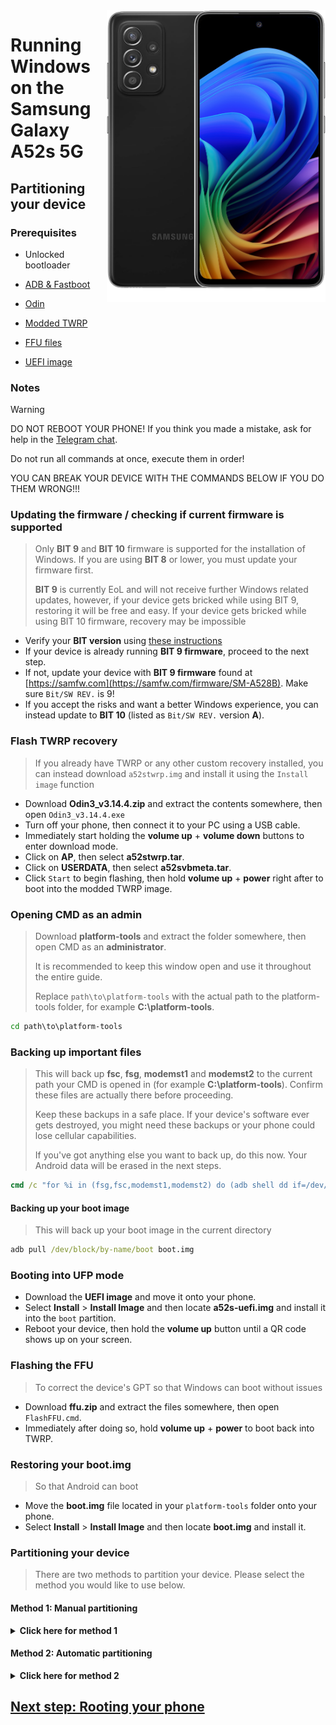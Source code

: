 <img align="right" src="https://github.com/n00b69/woa-a52s/blob/main/a52s.png" width="350" alt="Windows 11 running on a52sxq">

# Running Windows on the Samsung Galaxy A52s 5G

## Partitioning your device

### Prerequisites
- Unlocked bootloader

- [ADB & Fastboot](https://developer.android.com/studio/releases/platform-tools)
  
- [Odin](https://github.com/n00b69/woa-a52s/releases/download/Files/Odin3_v3.14.4.zip)
  
- [Modded TWRP](https://github.com/n00b69/woa-a52s/releases/tag/Recovery)

- [FFU files](https://github.com/n00b69/woa-a52s/releases/download/Files/ffu.zip)

- [UEFI image](https://github.com/n00b69/woa-a52s/releases/tag/UEFI)

### Notes
> [!WARNING]  
> 
> DO NOT REBOOT YOUR PHONE! If you think you made a mistake, ask for help in the [Telegram chat](https://t.me/a52sxq_uefi).
> 
> Do not run all commands at once, execute them in order!
>
> YOU CAN BREAK YOUR DEVICE WITH THE COMMANDS BELOW IF YOU DO THEM WRONG!!!

### Updating the firmware / checking if current firmware is supported
> Only **BIT 9** and **BIT 10** firmware is supported for the installation of Windows. If you are using **BIT 8** or lower, you must update your firmware first.
>
> **BIT 9** is currently EoL and will not receive further Windows related updates, however, if your device gets bricked while using BIT 9, restoring it will be free and easy. If your device gets bricked while using BIT 10 firmware, recovery may be impossible

- Verify your **BIT version** using [these instructions](materials.md#check-bootloader-version)
- If your device is already running **BIT 9 firmware**, proceed to the next step.
- If not, update your device with **BIT 9 firmware** found at [https://samfw.com](https://samfw.com/firmware/SM-A528B). Make sure `Bit/SW REV.` is 9!
- If you accept the risks and want a better Windows experience, you can instead update to **BIT 10** (listed as `Bit/SW REV.` version **A**).

### Flash TWRP recovery
> If you already have TWRP or any other custom recovery installed, you can instead download `a52stwrp.img` and install it using the `Install image` function
- Download **Odin3_v3.14.4.zip** and extract the contents somewhere, then open `Odin3_v3.14.4.exe`
- Turn off your phone, then connect it to your PC using a USB cable.
- Immediately start holding the **volume up** + **volume down** buttons to enter download mode.
- Click on **AP**, then select **a52stwrp.tar**.
- Click on **USERDATA**, then select **a52svbmeta.tar**.
- Click `Start` to begin flashing, then hold **volume up** + **power** right after to boot into the modded TWRP image.

### Opening CMD as an admin
> Download **platform-tools** and extract the folder somewhere, then open CMD as an **administrator**.
>
> It is recommended to keep this window open and use it throughout the entire guide.
> 
> Replace `path\to\platform-tools` with the actual path to the platform-tools folder, for example **C:\platform-tools**.
```cmd
cd path\to\platform-tools
```

### Backing up important files
> This will back up **fsc**, **fsg**, **modemst1** and **modemst2** to the current path your CMD is opened in (for example **C:\platform-tools**). Confirm these files are actually there before proceeding.
> 
> Keep these backups in a safe place. If your device's software ever gets destroyed, you might need these backups or your phone could lose cellular capabilities.
>
> If you've got anything else you want to back up, do this now. Your Android data will be erased in the next steps.
```cmd
cmd /c "for %i in (fsg,fsc,modemst1,modemst2) do (adb shell dd if=/dev/block/by-name/%i of=/tmp/%i.bin & adb pull /tmp/%i.bin)"
```

#### Backing up your boot image
> This will back up your boot image in the current directory
```cmd
adb pull /dev/block/by-name/boot boot.img
```

### Booting into UFP mode
- Download the **UEFI image** and move it onto your phone.
- Select **Install** > **Install Image** and then locate **a52s-uefi.img** and install it into the `boot` partition.
- Reboot your device, then hold the **volume up** button until a QR code shows up on your screen.

### Flashing the FFU
> To correct the device's GPT so that Windows can boot without issues
- Download **ffu.zip** and extract the files somewhere, then open `FlashFFU.cmd`.
- Immediately after doing so, hold **volume up** + **power** to boot back into TWRP.

### Restoring your boot.img
> So that Android can boot
- Move the **boot.img** file located in your `platform-tools` folder onto your phone.
- Select **Install** > **Install Image** and then locate **boot.img** and install it.

### Partitioning your device
> There are two methods to partition your device. Please select the method you would like to use below. 

#### Method 1: Manual partitioning 

<details>
  <summary><strong>Click here for method 1</strong></summary> 

#### Opening a shell
```cmd
adb shell
```

### Preparing for partitioning
$${\color{lightblue}🟦 Note}$$
> If at any moment in parted you see an error prompting you to type "Yes/No" or "Ignore/Cancel", type `Yes` or `Ignore` depending on the situation to ignore the errors and continue.
>
> If you see any **udevadm** errors, you can ignore these as well.
```cmd
parted /dev/block/sda
```

#### Printing the current partition table
> Parted will print the list of partitions, userdata should be the last partition in the list.
```cmd
print
```

#### Removing userdata
> Replace **$** with the number of the **userdata** partition, which should be **34**
```cmd
rm $
```

#### Recreating userdata
> Replace **13.2GB** with the former start value of **userdata** which we just deleted
>
> Replace **90GB** with the end value you want **userdata** to have. In this example Android will have 90GB-13.2GB=**76.8GB** of usable storage
```cmd
mkpart userdata ext4 13.2GB 90GB
```

#### Creating ESP partition
> Replace **90GB** with the end value of **userdata**
>
> Replace **90.3GB** with the value you used before, adding **0.3GB** to it
```cmd
mkpart esp fat32 90GB 90.3GB
```

#### Creating Windows partition
> Replace **90.3GB** with the end value of **esp**
```cmd
mkpart win ntfs 90.3GB -0MB
```

#### Making ESP bootable
> Use `print` to see all partitions. Replace "$" with your ESP partition number, which should be **35**
```cmd
set $ esp on
```

#### Exit parted
```cmd
quit
```

### Formatting Windows and ESP partitions
```cmd
adb shell mkfs.ntfs -f /dev/block/sda36 -L WINA52S
``` 

```cmd
adb shell mkfs.fat -F32 -s1 /dev/block/sda35 -n ESPA52S
```

### Formatting data
- Format all data in TWRP, or Android will not boot.
- ( Go to Wipe > Format data > type yes )

#### Check if Android still starts
- Just restart the phone, and see if Android still works

</details>

#### Method 2: Automatic partitioning 

<details>
  <summary><strong>Click here for method 2</strong></summary> 

### Run the partitioning script
> After running the script, enter the size (in GB) that you want Windows to be
>
> Do not write **GB**, just the number (for example **50**)
```cmd
adb shell partition
``` 

### Check if Android still starts
- Just restart the phone, and see if Android still works 

</details>

## [Next step: Rooting your phone](/guide/2-root.md)





















